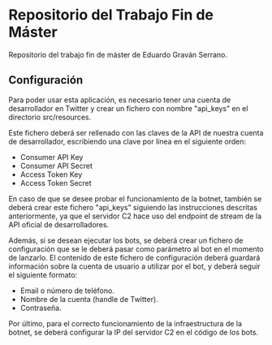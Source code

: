 # Repositorio del Trabajo Fin de Máster
Repositorio del trabajo fin de máster de Eduardo Graván Serrano.

## Configuración
Para poder usar esta aplicación, es necesario tener una cuenta de desarrollador en Twitter y crear un fichero con nombre "api_keys" en el directorio src/resources.

Este fichero deberá ser rellenado con las claves de la API de nuestra cuenta de desarrollador, escribiendo una clave por línea en el siguiente orden:

* Consumer API Key
* Consumer API Secret
* Access Token Key
* Access Token Secret

En caso de que se desee probar el funcionamiento de la botnet, también se deberá crear este fichero "api_keys" siguiendo las instrucciones descritas anteriormente, ya que el servidor C2 hace uso del endpoint de stream de la API oficial de desarrolladores.

Además, si se desean ejecutar los bots, se deberá crear un fichero de configuración que se le deberá pasar como parámetro al bot en el momento de lanzarlo. El contenido de este fichero de configuración deberá guardará información sobre la cuenta de usuario a utilizar por el bot, y deberá seguir el siguiente formato:

* Email o número de teléfono.
* Nombre de la cuenta (handle de Twitter).
* Contraseña.

Por último, para el correcto funcionamiento de la infraestructura de la botnet, se deberá configurar la IP del servidor C2 en el código de los bots. 